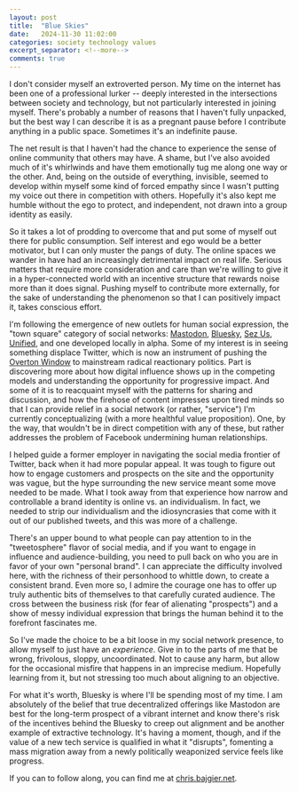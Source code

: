 ```yaml
---
layout: post
title:  "Blue Skies"
date:   2024-11-30 11:02:00
categories: society technology values
excerpt_separator: <!--more-->
comments: true
---
```

I don't consider myself an extroverted person. My time on the internet has been one of a professional lurker -- deeply interested in the intersections between society and technology, but not particularly interested in joining myself. There's probably a number of reasons that I haven't fully unpacked, but the best way I can describe it is as a pregnant pause before I contribute anything in a public space. Sometimes it's an indefinite pause.

The net result is that I haven't had the chance to experience the sense of online community that others may have. A shame, but I've also avoided much of it's whirlwinds and have them emotionally tug me along one way or the other. And, being on the outside of everything, invisible, seemed to develop within myself some kind of forced empathy since I wasn't putting my voice out there in competition with others. Hopefully it's also kept me humble without the ego to protect, and independent, not drawn into a group identity as easily.

So it takes a lot of prodding to overcome that and put some of myself out there for public consumption. Self interest and ego would be a better motivator, but I can only muster the pangs of duty. The online spaces we wander in have had an increasingly detrimental impact on real life. Serious matters that require more consideration and care than we're willing to give it in a hyper-connected world with an incentive structure that rewards noise more than it does signal. Pushing myself to contribute more externally, for the sake of understanding the phenomenon so that I can positively impact it, takes conscious effort.

<!--more-->

I'm following the emergence of new outlets for human social expression, the "town square" category of social networks: [Mastodon](https://joinmastodon.org/), [Bluesky](https://bsky.app/), [Sez Us](https://sez.us), [Unified](https://www.joinunified.us/), and one developed locally in alpha. Some of my interest is in seeing something displace Twitter, which is now an instrument of pushing the [Overton Window](https://en.wikipedia.org/wiki/Overton_window) to mainstream radical reactionary politics. Part is discovering more about how digital influence shows up in the competing models and understanding the opportunity for progressive impact. And some of it is to reacquaint myself with the patterns for sharing and discussion, and how the firehose of content impresses upon tired minds so that I can provide relief in a social network (or rather, "service") I'm currently conceptualizing (with a more healthful value proposition). One, by the way, that wouldn't be in direct competition with any of these, but rather addresses the problem of Facebook undermining human relationships.

I helped guide a former employer in navigating the social media frontier of Twitter, back when it had more popular appeal. It was tough to figure out how to engage customers and prospects on the site and the opportunity was vague, but the hype surrounding the new service meant some move needed to be made. What I took away from that experience how narrow and controllable a brand identity is online vs. an individualism. In fact, we needed to strip our individualism and the idiosyncrasies that come with it out of our published tweets, and this was more of a challenge.

There's an upper bound to what people can pay attention to in the "tweetosphere" flavor of social media, and if you want to engage in influence and audience-building, you need to pull back on who you are in favor of your own "personal brand". I can appreciate the difficulty involved here, with the richness of their personhood to whittle down, to create a consistent brand. Even more so, I admire the courage one has to offer up truly authentic bits of themselves to that carefully curated audience. The cross between the business risk (for fear of alienating "prospects") and a show of messy individual expression that brings the human behind it to the forefront fascinates me.

So I've made the choice to be a bit loose in my social network presence, to allow myself to just have an _experience_. Give in to the parts of me that be wrong, frivolous, sloppy, uncoordinated. Not to cause any harm, but allow for the occasional misfire that happens in an imprecise medium. Hopefully learning from it, but not stressing too much about aligning to an objective.

For what it's worth, Bluesky is where I'll be spending most of my time. I am absolutely of the belief that true decentralized offerings like Mastodon are best for the long-term prospect of a vibrant internet and know there's risk of the incentives behind the Bluesky to creep out alignment and be another example of extractive technology. It's having a moment, though, and if the value of a new tech service is qualified in what it "disrupts", fomenting a mass migration away from a newly politically weaponized service feels like progress.

If you can to follow along, you can find me at [chris.bajgier.net](https://bsky.app/profile/chris.bajgier.net).
<!-- Bluesky widget generator from https://bsky-widget.srbh.dev/ -->
<bsky-widget handle="chris.bajgier.net"></bsky-widget>

<script src="https://unpkg.com/bsky-widget@~0.1/dist/index.js" type="module">
</script>
